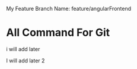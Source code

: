 
My Feature Branch Name:  feature/angularFrontend

All Command For Git
====================

i will add later

I will add later 2
